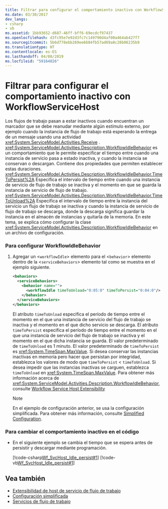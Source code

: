 ```yaml
---
title: Filtrar para configurar el comportamiento inactivo con WorkflowServiceHost
ms.date: 03/30/2017
dev_langs:
- csharp
- vb
ms.assetid: 1bb93652-d687-46ff-bff6-69ecdcf97437
ms.openlocfilehash: d3fc95e7e92d3fc7c149790d4af00a464ab427f7
ms.sourcegitcommit: 5b6d778ebb269ee6684fb57ad69a8c28b06235b9
ms.translationtype: HT
ms.contentlocale: es-ES
ms.lasthandoff: 04/08/2019
ms.locfileid: "59164026"
---
```

# <a name="how-to-configure-idle-behavior-with-workflowservicehost"></a>Filtrar para configurar el comportamiento inactivo con WorkflowServiceHost
Los flujos de trabajo pasan a estar inactivos cuando encuentran un marcador que se debe reanudar mediante algún estímulo externo, por ejemplo cuando la instancia de flujo de trabajo está esperando la entrega de un mensaje usando una actividad <xref:System.ServiceModel.Activities.Receive> . <xref:System.ServiceModel.Activities.Description.WorkflowIdleBehavior> es un comportamiento que le permite especificar el tiempo entre cuando una instancia de servicio pasa a estado inactiva, y cuando la instancia se conservan o descargan. Contiene dos propiedades que permiten establecer estas duraciones. <xref:System.ServiceModel.Activities.Description.WorkflowIdleBehavior.TimeToPersist%2A> Especifica el intervalo de tiempo entre cuando una instancia de servicio de flujo de trabajo se inactiva y el momento en que se guarda la instancia de servicio de flujo de trabajo. <xref:System.ServiceModel.Activities.Description.WorkflowIdleBehavior.TimeToUnload%2A> Especifica el intervalo de tiempo entre la instancia del servicio un flujo de trabajo se inactiva y cuando la instancia de servicio de flujo de trabajo se descarga, donde la descarga significa guardar la instancia en el almacén de instancias y quitarla de la memoria. En este tema, se explica cómo configurar la clase <xref:System.ServiceModel.Activities.Description.WorkflowIdleBehavior> en un archivo de configuración.  
  
### <a name="to-configure-workflowidlebehavior"></a>Para configurar WorkflowIdleBehavior  
  
1.  Agregar un <`workflowIdle`> elemento para el <`behavior`> elemento dentro de la <`serviceBehaviors`> elemento tal como se muestra en el ejemplo siguiente.  
  
    ```xml  
    <behaviors>  
      <serviceBehaviors>  
        <behavior name="">  
          <workflowIdle timeToUnload="0:05:0" timeToPersist="0:04:0"/>   
        </behavior>  
      </serviceBehaviors>  
    </behaviors>  
    ```  
  
     El atributo `timeToUnload` especifica el período de tiempo entre el momento en el que una instancia de servicio del flujo de trabajo se inactiva y el momento en el que dicho servicio se descarga. El atributo `timeToPersist` especifica el período de tiempo entre el momento en el que una instancia de servicio del flujo de trabajo se inactiva y el momento en el que dicha instancia se guarda. El valor predeterminado de `timeToUnload` es 1 minuto. El valor predeterminado de `timeToPersist` es <xref:System.TimeSpan.MaxValue>. Si desea conservar las instancias inactivas en memoria pero hacer que persistan por integridad, establezca los valores de modo que `timeToPersist` < `timeToUnload`. Si desea impedir que las instancias inactivas se carguen, establezca `timeToUnload` en <xref:System.TimeSpan.MaxValue>. Para obtener más información acerca de <xref:System.ServiceModel.Activities.Description.WorkflowIdleBehavior>, consulte [Workflow Service Host Extensibility](../../../../docs/framework/wcf/feature-details/workflow-service-host-extensibility.md)  
  
    > [!NOTE]
    >  En el ejemplo de configuración anterior, se usa la configuración simplificada. Para obtener más información, consulte [Simplified Configuration](../../../../docs/framework/wcf/simplified-configuration.md).  
  
### <a name="to-change-idle-behavior-in-code"></a>Para cambiar el comportamiento inactivo en el código  
  
-   En el siguiente ejemplo se cambia el tiempo que se espera antes de persistir y descargar mediante programación.  
  
     [!code-csharp[Wf_SvcHost_Idle_persist#1](../../../../samples/snippets/csharp/VS_Snippets_CFX/wf_svchost_idle_persist/cs/source.cs#1)]
     [!code-vb[Wf_SvcHost_Idle_persist#1](../../../../samples/snippets/visualbasic/VS_Snippets_CFX/wf_svchost_idle_persist/vb/source.vb#1)]  
  
## <a name="see-also"></a>Vea también

- [Extensibilidad de host de servicio de flujo de trabajo](../../../../docs/framework/wcf/feature-details/workflow-service-host-extensibility.md)
- [Configuración simplificada](../../../../docs/framework/wcf/simplified-configuration.md)
- [Servicios de flujo de trabajo](../../../../docs/framework/wcf/feature-details/workflow-services.md)
